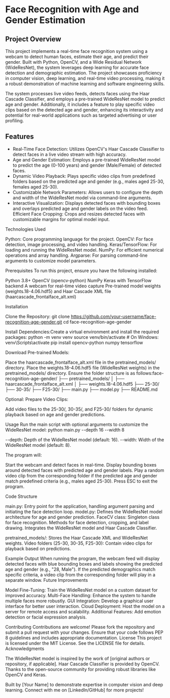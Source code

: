 # Face Recognition with Age and Gender Estimation

## Project Overview
This project implements a real-time face recognition system using a webcam to detect human faces, estimate their age, and predict their gender. Built with Python, OpenCV, and a Wide Residual Network (WideResNet), the system leverages deep learning for accurate face detection and demographic estimation. The project showcases proficiency in computer vision, deep learning, and real-time video processing, making it a robust demonstration of machine learning and software engineering skills.

The system processes live video feeds, detects faces using the Haar Cascade Classifier, and employs a pre-trained WideResNet model to predict age and gender. Additionally, it includes a feature to play specific video clips based on the detected age and gender, enhancing its interactivity and potential for real-world applications such as targeted advertising or user profiling.

## Features

- Real-Time Face Detection: Utilizes OpenCV's Haar Cascade Classifier to detect faces in a live video stream with high accuracy.
- Age and Gender Estimation: Employs a pre-trained WideResNet model to predict the age (0-100 years) and gender (Male/Female) of detected faces.
- Dynamic Video Playback: Plays specific video clips from predefined folders based on the predicted age and gender (e.g., males aged 25-30, females aged 25-30).
- Customizable Network Parameters: Allows users to configure the depth and width of the WideResNet model via command-line arguments.
- Interactive Visualization: Displays detected faces with bounding boxes and overlays predicted age and gender labels on the video feed.
Efficient Face Cropping: Crops and resizes detected faces with customizable margins for optimal model input.

Technologies Used

Python: Core programming language for the project.
OpenCV: For face detection, image processing, and video handling.
Keras/TensorFlow: For loading and running the WideResNet model.
NumPy: For efficient numerical operations and array handling.
Argparse: For parsing command-line arguments to customize model parameters.

Prerequisites
To run this project, ensure you have the following installed:

Python 3.8+
OpenCV (opencv-python)
NumPy
Keras with TensorFlow backend
A webcam for real-time video capture
Pre-trained model weights (weights.18-4.06.hdf5) and Haar Cascade XML file (haarcascade_frontalface_alt.xml)

Installation

Clone the Repository:
git clone https://github.com/your-username/face-recognition-age-gender.git
cd face-recognition-age-gender


Install Dependencies:Create a virtual environment and install the required packages:
python -m venv venv
source venv/bin/activate  # On Windows: venv\Scripts\activate
pip install opencv-python numpy tensorflow


Download Pre-trained Models:

Place the haarcascade_frontalface_alt.xml file in the pretrained_models/ directory.
Place the weights.18-4.06.hdf5 file (WideResNet weights) in the pretrained_models/ directory.
Ensure the folder structure is as follows:face-recognition-age-gender/
├── pretrained_models/
│   ├── haarcascade_frontalface_alt.xml
│   ├── weights.18-4.06.hdf5
├── 25-30/
├── 30-35/
├── F25-30/
├── main.py
├── model.py
├── README.md




Optional: Prepare Video Clips:

Add video files to the 25-30/, 30-35/, and F25-30/ folders for dynamic playback based on age and gender predictions.



Usage
Run the main script with optional arguments to customize the WideResNet model:
python main.py --depth 16 --width 8


--depth: Depth of the WideResNet model (default: 16).
--width: Width of the WideResNet model (default: 8).

The program will:

Start the webcam and detect faces in real-time.
Display bounding boxes around detected faces with predicted age and gender labels.
Play a random video clip from the corresponding folder if the predicted age and gender match predefined criteria (e.g., males aged 25-30).
Press ESC to exit the program.

Code Structure

main.py: Entry point for the application, handling argument parsing and initiating the face detection loop.
model.py: Defines the WideResNet model architecture for age and gender prediction.
FaceCV class:
Singleton class for face recognition.
Methods for face detection, cropping, and label drawing.
Integrates the WideResNet model and Haar Cascade Classifier.


pretrained_models/: Stores the Haar Cascade XML and WideResNet weights.
Video folders (25-30, 30-35, F25-30): Contain video clips for playback based on predictions.

Example Output
When running the program, the webcam feed will display detected faces with blue bounding boxes and labels showing the predicted age and gender (e.g., "28, Male"). If the predicted demographics match specific criteria, a video clip from the corresponding folder will play in a separate window.
Future Improvements

Model Fine-Tuning: Train the WideResNet model on a custom dataset for improved accuracy.
Multi-Face Handling: Enhance the system to handle multiple faces more robustly.
GUI Integration: Develop a graphical user interface for better user interaction.
Cloud Deployment: Host the model on a server for remote access and scalability.
Additional Features: Add emotion detection or facial expression analysis.

Contributing
Contributions are welcome! Please fork the repository and submit a pull request with your changes. Ensure that your code follows PEP 8 guidelines and includes appropriate documentation.
License
This project is licensed under the MIT License. See the LICENSE file for details.
Acknowledgments

The WideResNet model is inspired by the work of [original authors or repository, if applicable].
Haar Cascade Classifier is provided by OpenCV.
Thanks to the open-source community for providing robust libraries like OpenCV and Keras.


Built by [Your Name] to demonstrate expertise in computer vision and deep learning. Connect with me on [LinkedIn/GitHub] for more projects!